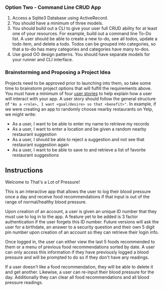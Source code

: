 

### Option Two - Command Line CRUD App

1. Access a Sqlite3 Database using ActiveRecord.
2. You should have a minimum of three models.
3. You should build out a CLI to give your user full CRUD ability for at least one of your resources.
 For example, build out a command line To-Do list. A user should be able to create a new to-do, see all todos, update a todo item, and delete a todo. Todos can be grouped into categories, so that a to-do has many categories and categories have many to-dos.
4. Use good OO design patterns. You should have separate models for your runner and CLI interface.

### Brainstorming and Proposing a Project Idea

Projects need to be approved prior to launching into them, so take some time to brainstorm project options that will fulfill the requirements above.  You must have a minimum of four [user stories](https://en.wikipedia.org/wiki/User_story) to help explain how a user will interact with your app.  A user story should follow the general structure of `"As a <role>, I want <goal/desire> so that <benefit>"`. In example, if we were creating an app to randomly choose nearby restaurants on Yelp, we might write:

* As a user, I want to be able to enter my name to retrieve my records
* As a user, I want to enter a location and be given a random nearby restaurant suggestion
* As a user, I should be able to reject a suggestion and not see that restaurant suggestion again
* As a user, I want to be able to save to and retrieve a list of favorite restaurant suggestions

## Instructions
Welcome to That's a Lot of Pressure!

This is an interactive app that allows the user to log their blood pressure once a day and receive food recommendations if that input is out of the range of normal/healthy blood pressure.

Upon creation of an account, a user is given an unique ID number that they must use to log in to the app. A feature yet to be added is 3 factor authentication if the user forgets this ID number. Future versions will ask the user for a birthdate, an answer to a security question and their own 5 digit pin number upon creation of an account so they can retrieve their login info.

Once logged in, the user can either view the last 5 foods recommended to them or a menu of previous food recommendations sorted by date. A user can only access this information if they have previously logged a blood pressure and will be prompted to do so if they don't have any readings.

If a user doesn't like a food recommendation, they will be able to delete it and get another. Likewise, a user can re-input their blood pressure for the day. Additionally they can clear all food recommendations and all blood pressure readings.
